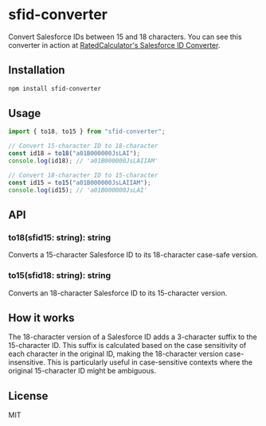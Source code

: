 # sfid-converter

Convert Salesforce IDs between 15 and 18 characters. You can see this converter in action at [RatedCalculator's Salesforce ID Converter](https://www.ratedcalculator.com/calculators/software/salesforce-id-converter).

## Installation

```bash
npm install sfid-converter
```

## Usage

```typescript
import { to18, to15 } from "sfid-converter";

// Convert 15-character ID to 18-character
const id18 = to18("a01B000000JsLAI");
console.log(id18); // 'a01B000000JsLAIIAM'

// Convert 18-character ID to 15-character
const id15 = to15("a01B000000JsLAIIAM");
console.log(id15); // 'a01B000000JsLAI'
```

## API

### to18(sfid15: string): string

Converts a 15-character Salesforce ID to its 18-character case-safe version.

### to15(sfid18: string): string

Converts an 18-character Salesforce ID to its 15-character version.

## How it works

The 18-character version of a Salesforce ID adds a 3-character suffix to the 15-character ID. This suffix is calculated based on the case sensitivity of each character in the original ID, making the 18-character version case-insensitive. This is particularly useful in case-sensitive contexts where the original 15-character ID might be ambiguous.

## License

MIT
